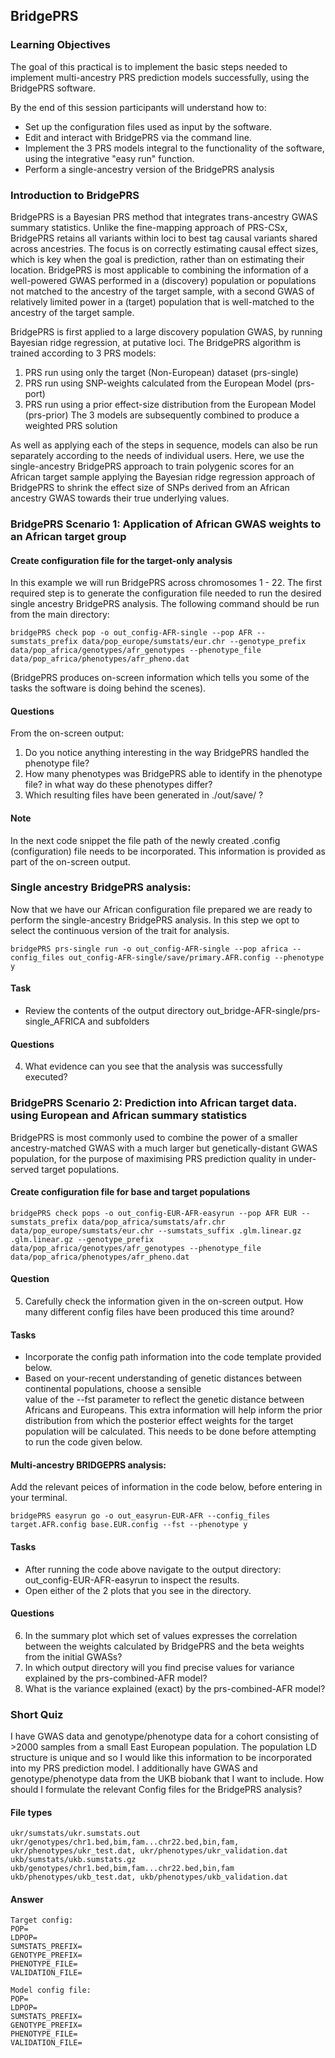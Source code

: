 ## BridgePRS

### Learning Objectives
The goal of this practical is to implement the basic steps needed to implement multi-ancestry PRS prediction models successfully, using the BridgePRS software.

By the end of this session participants will understand how to:
- Set up the configuration files used as input by the software.
- Edit and interact with BridgePRS via the command line. 
- Implement the 3 PRS models integral to the functionality of the software, using the integrative "easy run" function.
- Perform a single-ancestry version of the BridgePRS analysis

### Introduction to BridgePRS
BridgePRS is a Bayesian PRS method that integrates trans-ancestry GWAS summary statistics. Unlike the fine-mapping approach of PRS-CSx, BridgePRS retains all variants within loci to best tag causal variants shared across ancestries. The focus is on correctly estimating causal effect sizes, which is key when the goal is prediction, rather than on estimating their location. BridgePRS is most applicable to combining the information of a well-powered GWAS performed in a (discovery) population or populations not matched to the ancestry of the target sample, with a second GWAS of relatively limited power in a (target) population that is well-matched to the ancestry of the target sample.

BridgePRS is first applied to a large discovery population GWAS, by running Bayesian ridge regression, at putative loci. The BridgePRS algorithm is trained according to 3 PRS models:
1. PRS run using only the target (Non-European) dataset (prs-single)
2. PRS run using SNP-weights calculated from the European Model (prs-port)
3. PRS run using a prior effect-size distribution from the European Model (prs-prior)
The 3 models are subsequently combined to produce a weighted PRS solution

As well as applying each of the steps in sequence, models can also be run separately according to the needs of individual users. Here, we use the single-ancestry BridgePRS approach to train polygenic scores for an African target sample applying the Bayesian ridge regression approach of BridgePRS to shrink the effect size of SNPs derived from an African ancestry GWAS towards their true underlying values.

### BridgePRS Scenario 1: Application of African GWAS weights to an African target group

#### Create configuration file for the target-only analysis
In this example we will run BridgePRS across chromosomes 1 - 22. The first required step is to generate the configuration file needed to run the desired single ancestry BridgePRS analysis. The following command should be run from the main directory:
```
bridgePRS check pop -o out_config-AFR-single --pop AFR --sumstats_prefix data/pop_europe/sumstats/eur.chr --genotype_prefix data/pop_africa/genotypes/afr_genotypes --phenotype_file data/pop_africa/phenotypes/afr_pheno.dat
```
(BridgePRS produces on-screen information which tells you some of the tasks the software is doing behind the scenes).

#### Questions
From the on-screen output:
1. Do you notice anything interesting in the way BridgePRS handled the phenotype file?
2. How many phenotypes was BridgePRS able to identify in the phenotype file? in what way do these phenotypes differ?
3. Which resulting files have been generated in ./out/save/ ?

#### Note
In the next code snippet the file path of the newly created .config (configuration) file needs to be incorporated. This information is provided as part of the on-screen output. 


### Single ancestry BridgePRS analysis:
Now that we have our African configuration file prepared we are ready to perform the single-ancestry BridgePRS analysis.
In this step we opt to select the continuous version of the trait for analysis.
```
bridgePRS prs-single run -o out_config-AFR-single --pop africa --config_files out_config-AFR-single/save/primary.AFR.config --phenotype y
```

#### Task
- Review the contents of the output directory  out_bridge-AFR-single/prs-single_AFRICA and subfolders

#### Questions
4. What evidence can you see that the analysis was successfully executed?


### BridgePRS Scenario 2:  Prediction into African target data. using European and African summary statistics
BridgePRS is most commonly used to combine the power of a smaller ancestry-matched GWAS with a much larger but genetically-distant GWAS population, for the purpose of maximising PRS prediction quality in under-served target populations.

#### Create configuration file for base and target populations
```
bridgePRS check pops -o out_config-EUR-AFR-easyrun --pop AFR EUR --sumstats_prefix data/pop_africa/sumstats/afr.chr data/pop_europe/sumstats/eur.chr --sumstats_suffix .glm.linear.gz .glm.linear.gz --genotype_prefix data/pop_africa/genotypes/afr_genotypes --phenotype_file data/pop_africa/phenotypes/afr_pheno.dat
```
#### Question
5. Carefully check the information given in the on-screen output. How many different config files have been produced
   this time around?

#### Tasks
- Incorporate the config path information into the code template provided below.
- Based on your-recent understanding of genetic distances between continental populations, choose a sensible    
  value of the --fst parameter to reflect the genetic distance between Africans and Europeans. This extra information     will help inform the prior distribution from which the posterior effect weights for the target population will be
  calculated. This needs to be done before attempting to run the code given below.

#### Multi-ancestry BRIDGEPRS analysis:
Add the relevant peices of information in the code below, before entering in your terminal.
```
bridgePRS easyrun go -o out_easyrun-EUR-AFR --config_files target.AFR.config base.EUR.config --fst --phenotype y
```

#### Tasks
- After running the code above navigate to the output directory: out_config-EUR-AFR-easyrun to inspect the results.
- Open either of the 2 plots that you see in the directory.

#### Questions
6. In the summary plot which set of values expresses the correlation between the weights calculated by BridgePRS and
   the beta weights from the initial GWASs?
8. In which output directory will you find precise values for variance explained by the prs-combined-AFR model?
9. What is the variance explained (exact) by the prs-combined-AFR model?

### Short Quiz
I have GWAS data and genotype/phenotype data for a cohort consisting of >2000 samples from a small East European population. 
The population LD structure is unique and so I would like this information to be incorporated into my PRS prediction model. I additionally have GWAS and genotype/phenotype data from the UKB biobank that I want to include. How should I formulate the relevant Config files for the BridgePRS analysis?

#### File types
```
ukr/sumstats/ukr.sumstats.out
ukr/genotypes/chr1.bed,bim,fam...chr22.bed,bin,fam,
ukr/phenotypes/ukr_test.dat, ukr/phenotypes/ukr_validation.dat
ukb/sumstats/ukb.sumstats.gz
ukb/genotypes/chr1.bed,bim,fam...chr22.bed,bin,fam
ukb/phenotypes/ukb_test.dat, ukb/phenotypes/ukb_validation.dat
```
#### Answer
```
Target config:
POP=
LDPOP=
SUMSTATS_PREFIX=
GENOTYPE_PREFIX=
PHENOTYPE_FILE=
VALIDATION_FILE=

Model config file:
POP=
LDPOP=
SUMSTATS_PREFIX=
GENOTYPE_PREFIX=
PHENOTYPE_FILE=
VALIDATION_FILE=
```

